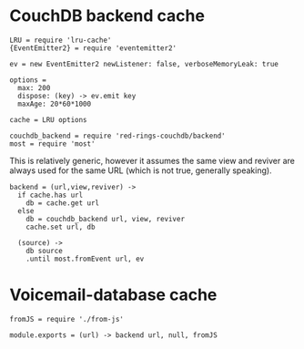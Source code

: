 CouchDB backend cache
=====================

    LRU = require 'lru-cache'
    {EventEmitter2} = require 'eventemitter2'

    ev = new EventEmitter2 newListener: false, verboseMemoryLeak: true

    options =
      max: 200
      dispose: (key) -> ev.emit key
      maxAge: 20*60*1000

    cache = LRU options

    couchdb_backend = require 'red-rings-couchdb/backend'
    most = require 'most'

This is relatively generic, however it assumes the same view and reviver
are always used for the same URL (which is not true, generally speaking).

    backend = (url,view,reviver) ->
      if cache.has url
        db = cache.get url
      else
        db = couchdb_backend url, view, reviver
        cache.set url, db

      (source) ->
        db source
        .until most.fromEvent url, ev

Voicemail-database cache
========================

    fromJS = require './from-js'

    module.exports = (url) -> backend url, null, fromJS
